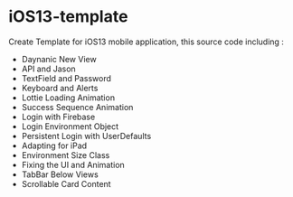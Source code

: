 # iOS13-template

Create Template for iOS13 mobile application, this source code including : 

- Daynanic New View
- API and Jason
- TextField and Password
- Keyboard and Alerts
- Lottie Loading Animation
- Success Sequence Animation
- Login with Firebase
- Login Environment Object
- Persistent Login with UserDefaults
- Adapting for iPad
- Environment Size Class
- Fixing the UI and Animation
- TabBar Below Views
- Scrollable Card Content
